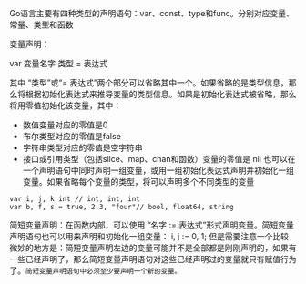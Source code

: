 Go语言主要有四种类型的声明语句：var、const、type和func。分别对应变量、常量、类型和函数

变量声明： 

var 变量名字 类型 = 表达式

其中 “类型”或“= 表达式”两个部分可以省略其中一个。如果省略的是类型信息，那么将根据初始化表达式来推导变量的类型信息。如果是初始化表达式被省略，那么将用零值初始化该变量，其中：

* 数值变量对应的零值是0
* 布尔类型对应的零值是false
* 字符串类型对应的零值是空字符串
* 接口或引用类型（包括slice、map、chan和函数）变量的零值是 nil
也可以在一个声明语句中同时声明一组变量，或用一组初始化表达式声明并初始化一组变量。如果省略每个变量的类型，将可以声明多个不同类型的变量
```
var i, j, k int // int, int, int
var b, f, s = true, 2.3, "four"// bool, float64, string
```
简短变量声明：在函数内部，可以使用 “名字  := 表达式”形式声明变量。简短变量声明语句也可以用来声明和初始化一组变量： i, j := 0, 1; 但是需要注意一个比较微妙的地方是：简短变量声明左边的变量可能并不是全部都是刚刚声明的，如果有一些已经声明了，那么简短变量声明语句对这些已经声明过的变量就只有赋值行为了。`简短变量声明语句中必须至少要声明一个新的变量。`
﻿
